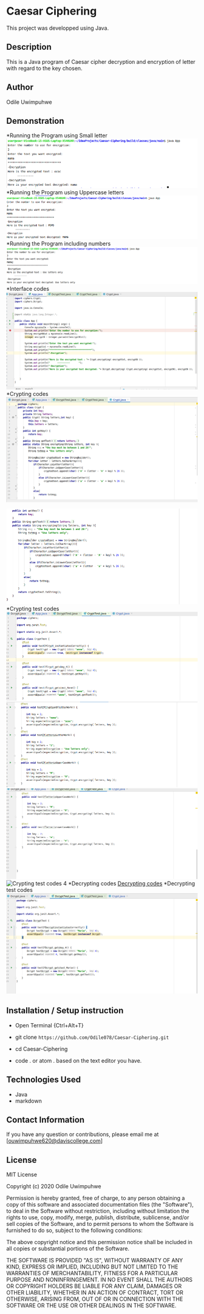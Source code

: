 # Caesar Ciphering

This project was developped using Java.

## Description

This is a Java program of Caesar cipher decryption and encryption of letter with regard to the key chosen.
## Author
 Odile Uwimpuhwe

## Demonstration
*Running the Program using Small letter
![Running the Program using Small letter](Photos/project.png)
*Running the Program using Uppercase letters
![Running the Program using Uppercase letters](Photos/project2.png)
*Running the Program including numbers
![Running the Program including numbers ](Photos/project3.png)
*Interface codes
![Interface codes](Photos/App-java.png)
*Crypting codes
![Crypting codes](Photos/Crypt-java.png)

![Crypting codes](Photos/Crypt2-java.png)
*Crypting test codes
![Crypting test codes](Photos/CryptTest-java.png)
![Crypting test codes 2](Photos/CryptTest-3.png)
![Crypting test codes 3](Photos/Crypttest-4.png)
![Crypting test codes 4]()
*Decrypting codes
[Decrypting codes](Photos/Dcrypt-java.png)
*Decrypting  test codes
![Decrypting test codes](Photos/Dcrypttest-java.png)


## Installation / Setup instruction
* Open Terminal {Ctrl+Alt+T}

* git clone ```https://github.com/Odile078/Caesar-Ciphering.git```

* cd Caesar-Ciphering

* code . or atom . based on the text editor you have.

## Technologies Used

* Java
* markdown


## Contact Information 

If you have any question or contributions, please email me at [ouwimpuhwe620@daviscollege.com]

## License

MIT License

Copyright (c) 2020 Odile Uwimpuhwe

Permission is hereby granted, free of charge, to any person obtaining a copy
of this software and associated documentation files (the "Software"), to deal
in the Software without restriction, including without limitation the rights
to use, copy, modify, merge, publish, distribute, sublicense, and/or sell
copies of the Software, and to permit persons to whom the Software is
furnished to do so, subject to the following conditions:

The above copyright notice and this permission notice shall be included in all
copies or substantial portions of the Software.

THE SOFTWARE IS PROVIDED "AS IS", WITHOUT WARRANTY OF ANY KIND, EXPRESS OR
IMPLIED, INCLUDING BUT NOT LIMITED TO THE WARRANTIES OF MERCHANTABILITY,
FITNESS FOR A PARTICULAR PURPOSE AND NONINFRINGEMENT. IN NO EVENT SHALL THE
AUTHORS OR COPYRIGHT HOLDERS BE LIABLE FOR ANY CLAIM, DAMAGES OR OTHER
LIABILITY, WHETHER IN AN ACTION OF CONTRACT, TORT OR OTHERWISE, ARISING FROM,
OUT OF OR IN CONNECTION WITH THE SOFTWARE OR THE USE OR OTHER DEALINGS IN THE
SOFTWARE.